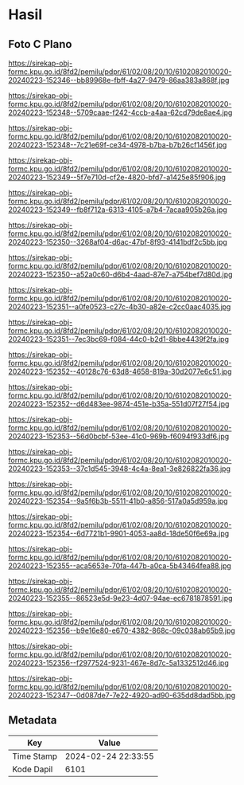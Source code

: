 # Hasil

## Foto C Plano

https://sirekap-obj-formc.kpu.go.id/8fd2/pemilu/pdpr/61/02/08/20/10/6102082010020-20240223-152346--bb89968e-fbff-4a27-9479-86aa383a868f.jpg

https://sirekap-obj-formc.kpu.go.id/8fd2/pemilu/pdpr/61/02/08/20/10/6102082010020-20240223-152348--5709caae-f242-4ccb-a4aa-62cd79de8ae4.jpg

https://sirekap-obj-formc.kpu.go.id/8fd2/pemilu/pdpr/61/02/08/20/10/6102082010020-20240223-152348--7c21e69f-ce34-4978-b7ba-b7b26cf1456f.jpg

https://sirekap-obj-formc.kpu.go.id/8fd2/pemilu/pdpr/61/02/08/20/10/6102082010020-20240223-152349--5f7e710d-cf2e-4820-bfd7-a1425e85f906.jpg

https://sirekap-obj-formc.kpu.go.id/8fd2/pemilu/pdpr/61/02/08/20/10/6102082010020-20240223-152349--fb8f712a-6313-4105-a7b4-7acaa905b26a.jpg

https://sirekap-obj-formc.kpu.go.id/8fd2/pemilu/pdpr/61/02/08/20/10/6102082010020-20240223-152350--3268af04-d6ac-47bf-8f93-4141bdf2c5bb.jpg

https://sirekap-obj-formc.kpu.go.id/8fd2/pemilu/pdpr/61/02/08/20/10/6102082010020-20240223-152350--a52a0c60-d6b4-4aad-87e7-a754bef7d80d.jpg

https://sirekap-obj-formc.kpu.go.id/8fd2/pemilu/pdpr/61/02/08/20/10/6102082010020-20240223-152351--a0fe0523-c27c-4b30-a82e-c2cc0aac4035.jpg

https://sirekap-obj-formc.kpu.go.id/8fd2/pemilu/pdpr/61/02/08/20/10/6102082010020-20240223-152351--7ec3bc69-f084-44c0-b2d1-8bbe4439f2fa.jpg

https://sirekap-obj-formc.kpu.go.id/8fd2/pemilu/pdpr/61/02/08/20/10/6102082010020-20240223-152352--40128c76-63d8-4658-819a-30d2077e6c51.jpg

https://sirekap-obj-formc.kpu.go.id/8fd2/pemilu/pdpr/61/02/08/20/10/6102082010020-20240223-152352--d6d483ee-9874-451e-b35a-551d07f27f54.jpg

https://sirekap-obj-formc.kpu.go.id/8fd2/pemilu/pdpr/61/02/08/20/10/6102082010020-20240223-152353--56d0bcbf-53ee-41c0-969b-f6094f933df6.jpg

https://sirekap-obj-formc.kpu.go.id/8fd2/pemilu/pdpr/61/02/08/20/10/6102082010020-20240223-152353--37c1d545-3948-4c4a-8ea1-3e826822fa36.jpg

https://sirekap-obj-formc.kpu.go.id/8fd2/pemilu/pdpr/61/02/08/20/10/6102082010020-20240223-152354--9a5f6b3b-5511-41b0-a856-517a0a5d959a.jpg

https://sirekap-obj-formc.kpu.go.id/8fd2/pemilu/pdpr/61/02/08/20/10/6102082010020-20240223-152354--6d7721b1-9901-4053-aa8d-18de50f6e69a.jpg

https://sirekap-obj-formc.kpu.go.id/8fd2/pemilu/pdpr/61/02/08/20/10/6102082010020-20240223-152355--aca5653e-70fa-447b-a0ca-5b43464fea88.jpg

https://sirekap-obj-formc.kpu.go.id/8fd2/pemilu/pdpr/61/02/08/20/10/6102082010020-20240223-152355--86523e5d-9e23-4d07-94ae-ec6781878591.jpg

https://sirekap-obj-formc.kpu.go.id/8fd2/pemilu/pdpr/61/02/08/20/10/6102082010020-20240223-152356--b9e16e80-e670-4382-868c-09c038ab65b9.jpg

https://sirekap-obj-formc.kpu.go.id/8fd2/pemilu/pdpr/61/02/08/20/10/6102082010020-20240223-152356--f2977524-9231-467e-8d7c-5a1332512d46.jpg

https://sirekap-obj-formc.kpu.go.id/8fd2/pemilu/pdpr/61/02/08/20/10/6102082010020-20240223-152347--0d087de7-7e22-4920-ad90-635dd8dad5bb.jpg


## Metadata

| Key        | Value               |
| ---------- | ------------------- |
| Time Stamp | 2024-02-24 22:33:55 |
| Kode Dapil | 6101                |



